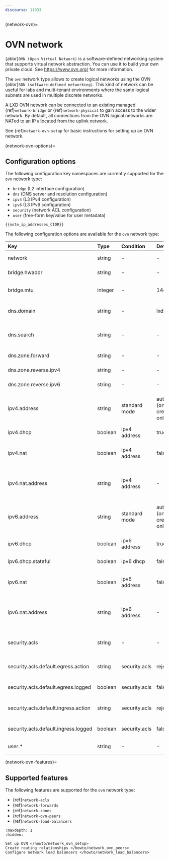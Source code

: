 ```yaml
---
discourse: 11033
---
```


(network-ovn)=
# OVN network

<!-- Include start OVN intro -->
{abbr}`OVN (Open Virtual Network)` is a software-defined networking system that supports virtual network abstraction.
You can use it to build your own private cloud.
See https://www.ovn.org/ for more information.
<!-- Include end OVN intro -->

The `ovn` network type allows to create logical networks using the OVN {abbr}`SDN (software-defined networking)`.
This kind of network can be useful for labs and multi-tenant environments where the same logical subnets are used in multiple discrete networks.

A LXD OVN network can be connected to an existing managed {ref}`network-bridge` or {ref}`network-physical` to gain access to the wider network.
By default, all connections from the OVN logical networks are NATed to an IP allocated from the uplink network.

See {ref}`network-ovn-setup` for basic instructions for setting up an OVN network.

(network-ovn-options)=
## Configuration options

The following configuration key namespaces are currently supported for the `ovn` network type:

 - `bridge` (L2 interface configuration)
 - `dns` (DNS server and resolution configuration)
 - `ipv4` (L3 IPv4 configuration)
 - `ipv6` (L3 IPv6 configuration)
 - `security` (network ACL configuration)
 - `user` (free-form key/value for user metadata)

```{note}
{{note_ip_addresses_CIDR}}
```

The following configuration options are available for the `ovn` network type:

Key                                  | Type      | Condition             | Default                   | Description
:--                                  | :--       | :--                   | :--                       | :--
network                              | string    | -                     | -                         | Uplink network to use for external network access
bridge.hwaddr                        | string    | -                     | -                         | MAC address for the bridge
bridge.mtu                           | integer   | -                     | 1442                      | Bridge MTU (default allows host to host geneve tunnels)
dns.domain                           | string    | -                     | lxd                       | Domain to advertise to DHCP clients and use for DNS resolution
dns.search                           | string    | -                     | -                         | Full comma-separated domain search list, defaulting to `dns.domain` value
dns.zone.forward                     | string    | -                     | -                         | DNS zone name for forward DNS records
dns.zone.reverse.ipv4                | string    | -                     | -                         | DNS zone name for IPv4 reverse DNS records
dns.zone.reverse.ipv6                | string    | -                     | -                         | DNS zone name for IPv6 reverse DNS records
ipv4.address                         | string    | standard mode         | auto (on create only)     | IPv4 address for the bridge (use `none` to turn off IPv4 or `auto` to generate a new random unused subnet) (CIDR)
ipv4.dhcp                            | boolean   | ipv4 address          | true                      | Whether to allocate addresses using DHCP
ipv4.nat                             | boolean   | ipv4 address          | false                     | Whether to NAT (defaults to `true` if unset and a random `ipv4.address` is generated)
ipv4.nat.address                     | string    | ipv4 address          | -                         | The source address used for outbound traffic from the network (requires uplink `ovn.ingress_mode=routed`)
ipv6.address                         | string    | standard mode         | auto (on create only)     | IPv6 address for the bridge (use `none` to turn off IPv6 or `auto` to generate a new random unused subnet) (CIDR)
ipv6.dhcp                            | boolean   | ipv6 address          | true                      | Whether to provide additional network configuration over DHCP
ipv6.dhcp.stateful                   | boolean   | ipv6 dhcp             | false                     | Whether to allocate addresses using DHCP
ipv6.nat                             | boolean   | ipv6 address          | false                     | Whether to NAT (defaults to `true` if unset and a random `ipv6.address` is generated)
ipv6.nat.address                     | string    | ipv6 address          | -                         | The source address used for outbound traffic from the network (requires uplink `ovn.ingress_mode=routed`)
security.acls                        | string    | -                     | -                         | Comma-separated list of Network ACLs to apply to NICs connected to this network
security.acls.default.egress.action  | string    | security.acls         | reject                    | Action to use for egress traffic that doesn't match any ACL rule
security.acls.default.egress.logged  | boolean   | security.acls         | false                     | Whether to log egress traffic that doesn't match any ACL rule
security.acls.default.ingress.action | string    | security.acls         | reject                    | Action to use for ingress traffic that doesn't match any ACL rule
security.acls.default.ingress.logged | boolean   | security.acls         | false                     | Whether to log ingress traffic that doesn't match any ACL rule
user.*                               | string    | -                     | -                         | User-provided free-form key/value pairs

(network-ovn-features)=
## Supported features

The following features are supported for the `ovn` network type:

- {ref}`network-acls`
- {ref}`network-forwards`
- {ref}`network-zones`
- {ref}`network-ovn-peers`
- {ref}`network-load-balancers`

```{toctree}
:maxdepth: 1
:hidden:

Set up OVN </howto/network_ovn_setup>
Create routing relationships </howto/network_ovn_peers>
Configure network load balancers </howto/network_load_balancers>
```
